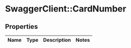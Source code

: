 # SwaggerClient::CardNumber

## Properties
Name | Type | Description | Notes
------------ | ------------- | ------------- | -------------



